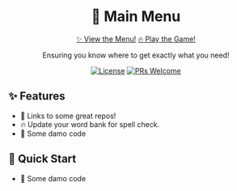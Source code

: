 <div align="center">
  <h1>🚀 Main Menu</h1>
  <a href="https://damothelord.github.io/MainMenu/">✨ View the Menu!</a>
  <a href="https://diversm.com/spell">🔥 Play the Game!</a>
  <p>Ensuring you know where to get exactly what you need!</p>
  
  [![License](https://img.shields.io/badge/license-MIT-blue.svg)](LICENSE)
  [![PRs Welcome](https://img.shields.io/badge/PRs-welcome-brightgreen.svg)](CONTRIBUTING.md)
</div>

## ✨ Features

- 🎯 Links to some great repos!
- 🔥 Update your word bank for spell check.
- 🎨 Some damo code

## 🚀 Quick Start
- 🎯 Some damo code
